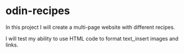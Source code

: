 # odin-recipes

In this project I will create a multi-page website with different recipes.

I will test my ability to use HTML code to format text,,insert images and links.